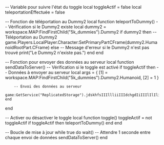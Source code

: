 -- Variable pour suivre l'état du toggle
local toggleActif = false
local teleportationEffectuée = false

-- Fonction de téléportation au Dummy2
local function teleportToDummy()
    -- Vérification si le Dummy2 existe
    local dummy2 = workspace.MAP:FindFirstChild("5k_dummies").Dummy2
    if dummy2 then
        -- Téléportation au Dummy2
        game.Players.LocalPlayer.Character:SetPrimaryPartCFrame(dummy2.HumanoidRootPart.CFrame)
    else
        -- Message d'erreur si le Dummy2 n'est pas trouvé
        print("Le Dummy2 n'existe pas.")
    end
end

-- Fonction pour envoyer des données au serveur
local function sendDataToServer()
    -- Vérification si le toggle est activé
    if toggleActif then
        -- Données à envoyer au serveur
        local args = {
            [1] = workspace.MAP:FindFirstChild("5k_dummies").Dummy2.Humanoid,
            [2] = 1
        }

        -- Envoi des données au serveur
        game:GetService("ReplicatedStorage").jdskhfsIIIllliiIIIdchgdIiIIIlIlIli:FireServer(unpack(args))
    end
end

-- Activer ou désactiver le toggle
local function toggle()
    toggleActif = not toggleActif
    if toggleActif then
        teleportToDummy()
    end
end

-- Boucle de mise à jour
while true do
    wait() -- Attendre 1 seconde entre chaque envoi de données
    sendDataToServer()
end
